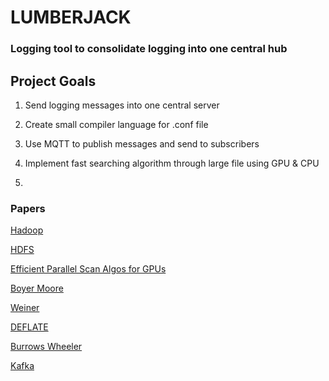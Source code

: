 # LUMBERJACK

### Logging tool to consolidate logging into one central hub

## Project Goals

1) Send logging messages into one central server

2) Create small compiler language for .conf file

3) Use MQTT to publish messages and send to subscribers

4) Implement fast searching algorithm through large file using GPU & CPU

5) 

### Papers

[Hadoop](https://15799.courses.cs.cmu.edu/fall2013/static/papers/vldb09-861.pdf)

[HDFS](https://ieeexplore.ieee.org/stamp/stamp.jsp?tp=&arnumber=5496972)

[Efficient Parallel Scan Algos for GPUs](https://mgarland.org/files/papers/nvr-2008-003.pdf)

[Boyer Moore](https://dl.acm.org/doi/pdf/10.1145/359842.359859)

[Weiner](https://cpsc.yale.edu/sites/default/files/files/technical-reports/TR17%20Linear%20Pattern%20Matching%20ALgorithms.pdf)

[DEFLATE](https://www.ietf.org/rfc/rfc1951.txt)

[Burrows Wheeler](http://www.eecs.harvard.edu/~michaelm/CS222/burrows-wheeler.pdf)

[Kafka](https://notes.stephenholiday.com/Kafka.pdf)